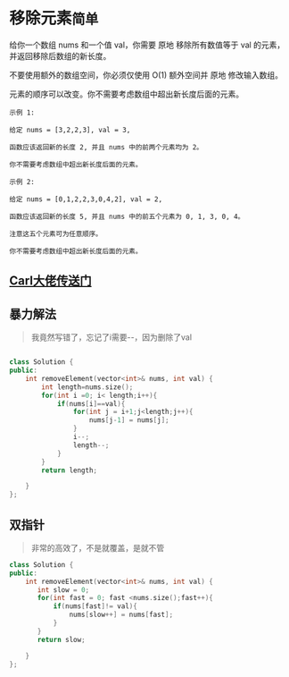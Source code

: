# 移除元素`简单`
给你一个数组 nums 和一个值 val，你需要 原地 移除所有数值等于 val 的元素，并返回移除后数组的新长度。

不要使用额外的数组空间，你必须仅使用 O(1) 额外空间并 原地 修改输入数组。

元素的顺序可以改变。你不需要考虑数组中超出新长度后面的元素。

```
示例 1:

给定 nums = [3,2,2,3], val = 3,

函数应该返回新的长度 2, 并且 nums 中的前两个元素均为 2。

你不需要考虑数组中超出新长度后面的元素。
```
```
示例 2:

给定 nums = [0,1,2,2,3,0,4,2], val = 2,

函数应该返回新的长度 5, 并且 nums 中的前五个元素为 0, 1, 3, 0, 4。

注意这五个元素可为任意顺序。

你不需要考虑数组中超出新长度后面的元素。
```

## [Carl大佬传送门]()
## 暴力解法
> 我竟然写错了，忘记了i需要--，因为删除了val
```C++

class Solution {
public:
    int removeElement(vector<int>& nums, int val) {
        int length=nums.size();
        for(int i =0; i< length;i++){
            if(nums[i]==val){
                for(int j = i+1;j<length;j++){
                    nums[j-1] = nums[j];
                }
                i--;
                length--;
            }
        }
        return length;

    }
};
```

## 双指针
> 非常的高效了，不是就覆盖，是就不管
```C++
class Solution {
public:
    int removeElement(vector<int>& nums, int val) {
       int slow = 0;
       for(int fast = 0; fast <nums.size();fast++){
           if(nums[fast]!= val){
               nums[slow++] = nums[fast];
           }
       }
       return slow;

    }
};
```
